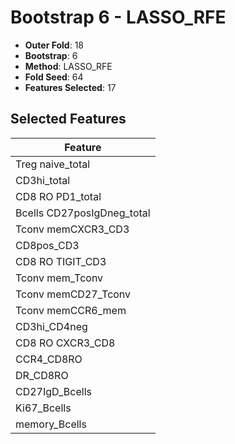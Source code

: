 # Bootstrap 6 - LASSO_RFE

- **Outer Fold**: 18
- **Bootstrap**: 6
- **Method**: LASSO_RFE
- **Fold Seed**: 64
- **Features Selected**: 17

## Selected Features

| Feature |
|---------|
| Treg naive_total |
| CD3hi_total |
| CD8 RO PD1_total |
| Bcells CD27posIgDneg_total |
| Tconv memCXCR3_CD3 |
| CD8pos_CD3 |
| CD8 RO TIGIT_CD3 |
| Tconv mem_Tconv |
| Tconv memCD27_Tconv |
| Tconv memCCR6_mem |
| CD3hi_CD4neg |
| CD8 RO CXCR3_CD8 |
| CCR4_CD8RO |
| DR_CD8RO |
| CD27IgD_Bcells |
| Ki67_Bcells |
| memory_Bcells |
